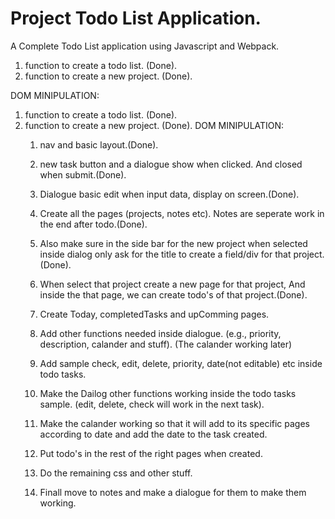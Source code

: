 # Project Todo List Application.
A Complete Todo List application using Javascript and Webpack.


1. function to create a todo list. (Done).
2. function to create a new project. (Done).

DOM MINIPULATION:
1. function to create a todo list. (Done).
2. function to create a new project. (Done).
DOM MINIPULATION:
    1. nav and basic layout.(Done).
    2. new task button and a dialogue show when clicked. And closed when submit.(Done).
    3. Dialogue basic edit when input data, display on screen.(Done).
    4. Create all the pages (projects, notes etc). Notes are seperate work in the end after 
        todo.(Done).
    5. Also make sure in the side bar for the new project when selected inside dialog only 
        ask for the title to create a field/div for that project. (Done).
    6. When select that project create a new page for that project, And inside the
        that page, we can create todo's of that project.(Done).

    7. Create Today, completedTasks and upComming pages.
    8. Add other functions needed inside dialogue. (e.g., priority, description, calander and stuff). (The calander working later)
    9. Add sample check, edit, delete, priority, date(not editable) etc inside todo tasks.
    10. Make the Dailog other functions working inside the todo tasks sample. (edit, delete, check will work in the next task).
    11. Make the calander working so that it will add to its specific pages according to date and add the date to the task created.
    12. Put todo's in the rest of the right pages when created.
    13. Do the remaining  css and other stuff.
    14. Finall move to notes and make a dialogue for them to make them working.
